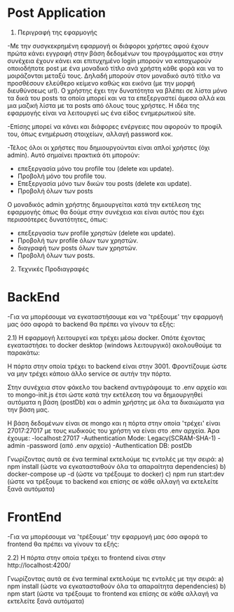 # Post Application

1) Περιγραφή της εφαρμογής

-Με την συσγκεκρημένη εφαρμογή οι διάφοροι χρήστες αφού έχουν πρώτα κάνει εγγραφή στην βάση δεδομένων του προγράμματος και στην συνέχεια έχουν κάνει και
 επιτυχημένο login μπορούν να καταχωρούν οποιοδήποτε post με ένα μοναδικό τίτλο ανά χρήστη κάθε φορά και να το μοιράζονται μεταξύ τους. Δηλαδή μπορούν στον
 μοναδικό αυτό τίτλο να προσθέσουν ελεύθερο κείμενο καθώς και εικόνα (με την μορφή διευθύνσεως url). Ο χρήστης έχει την δυνατότητα να βλέπει σε λίστα μόνο τα δικά του
 posts τα οποία μπορεί και να τα επεξεργαστεί άμεσα αλλά και μια μαζική λίστα με τα posts από όλους τους χρήστες. Η ιδέα της εφαρμογής είναι να λειτουργεί ως ένα είδος
 ενημερωτικού site.

-Επίσης μπορεί να κάνει και διάφορες ενέργειες που αφορούν το προφίλ του, όπως ενημέρωση στοιχείων, αλλαγή password κοκ.

-Τέλος όλοι οι χρήστες που δημιουργούνται είναι απλοί χρήστες (όχι admin). Αυτό σημαίνει πρακτικά ότι μπορούν:
  - επεξεργασία μόνο του profile του (delete και update).
  - Προβολή μόνο του profile του.
  - Επεξεργασία μόνο των δικών του posts (delete και update).
  - Προβολή όλων των posts

 Ο μοναδικός admin χρήστης δημιουργείται κατά την εκτέλεση της εφαρμογής όπως θα δούμε στην συνέχεια και είναι αυτός που έχει περισσότερες δυνατότητες, όπως:
  - επεξεργασία των profile χρηστών (delete και update).
  - Προβολή των profile όλων των χρηστών.
  - διαγραφή των posts όλων των χρηστών.
  - Προβολή όλων των posts.

 2) Τεχνικές Προδιαγραφές
 
 # BackEnd

 -Για να μπορέσουμε να εγκαταστήσουμε και να 'τρέξουμε' την εφαρμογή μας όσο αφορά το backend θα πρέπει να γίνουν τα εξής:

 2.1) Η εφαρμογή λειτουργεί και τρέχει μέσω docker. Οπότε έχοντας εγκαταστήσει το docker desktop (windows λειτουργικό) ακολουθούμε τα παρακάτω:

   Η πόρτα στην οποία τρέχει το backend είναι στην 3001. Φροντίζουμε ώστε να μην τρέχει κάποιο άλλο service σε αυτήν την πόρτα.
   
   Στην συνέχεια στον φάκελο του backend αντιγράφουμε το .env αρχείο και το mongo-init.js έτσι ώστε κατά την εκτέλεση του να δημιουργηθεί αυτόματα η βάση (postDb) και ο admin χρήστης με όλα τα δικαιώματα για την βάση μας.
   
   Η βάση δεδομένων είναι σε mongo και η πόρτα στην οποία 'τρέχει' είναι 27017:27017 με τους κωδικούς του χρήστη να είναι στο .env αρχεία. Άρα έχουμε:
   -localhost:27017
   -Authentication Mode: Legacy(SCRAM-SHA-1)
   -admin
   -password (από .env αρχείο)
   -Authentication DB: postDb

   Γνωρίζοντας αυτά σε ένα terminal εκτελούμε τις εντολές με την σειρά:
   a) npm install (ώστε να εγκατασταθούν όλα τα απαραίτητα dependencies)
   b) docker-compose up -d (ώστε να τρέξουμε το docker)
   c) npm run start:dev (ώστε να τρέξουμε το backend και επίσης σε κάθε αλλαγή να εκτελείτε ξανά αυτόματα)



 # FrontEnd

 -Για να μπορέσουμε να 'τρέξουμε' την εφαρμογή μας όσο αφορά το frontend θα πρέπει να γίνουν τα εξής:

 2.2) Η πόρτα στην οποία τρέχει το frontend είναι στην http://localhost:4200/

  Γνωρίζοντας αυτά σε ένα terminal εκτελούμε τις εντολές με την σειρά:
  a) npm install (ώστε να εγκατασταθούν όλα τα απαραίτητα dependencies)
  b) npm start (ώστε να τρέξουμε το frontend και επίσης σε κάθε αλλαγή να εκτελείτε ξανά αυτόματα)




 
